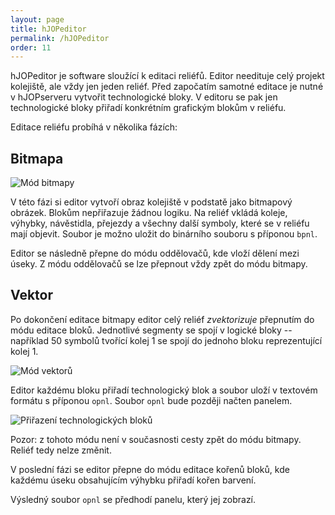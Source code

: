 ```yaml
---
layout: page
title: hJOPeditor
permalink: /hJOPeditor
order: 11
---
```


hJOPeditor je software sloužící k editaci reliéfů. Editor needituje celý
projekt kolejiště, ale vždy jen jeden reliéf. Před započatím samotné editace
je nutné v hJOPserveru vytvořit technologické bloky. V editoru se pak jen
technologické bloky přiřadí konkrétním grafickým blokům v reliéfu.

Editace reliéfu probíhá v několika fázích:

## Bitmapa

![Mód bitmapy](/assets/img/hJOPeditor-bmp)

V této fázi si editor vytvoří obraz kolejiště v podstatě jako bitmapový
obrázek. Blokům nepřiřazuje žádnou logiku. Na reliéf vkládá koleje, výhybky,
návěstidla, přejezdy a všechny další symboly, které se v reliéfu mají objevit.
Soubor je možno uložit do binárního souboru s příponou `bpnl`.

Editor se následně přepne do módu oddělovačů, kde vloží dělení mezi úseky.
Z módu oddělovačů se lze přepnout vždy zpět do módu bitmapy.

## Vektor

Po dokončení editace bitmapy editor celý reliéf *zvektorizuje* přepnutím do
módu editace bloků. Jednotlivé segmenty se spojí v logické bloky -- například
50 symbolů tvořící kolej 1 se spojí do jednoho bloku reprezentující kolej 1.

![Mód vektorů](/assets/img/hJOPeditor-obj)

Editor každému bloku přiřadí technologický blok a soubor uloží v textovém formátu
s příponou `opnl`. Soubor `opnl` bude později načten panelem.

![Přiřazení technologických bloků](/assets/img/hJOPeditor-prirazeni)

Pozor: z tohoto módu není v současnosti cesty zpět do módu bitmapy. Reliéf
tedy nelze změnit.

V poslední fázi se editor přepne do módu editace kořenů bloků, kde každému
úseku obsahujícím výhybku přiřadí kořen barvení.

Výsledný soubor `opnl` se předhodí panelu, který jej zobrazí.


